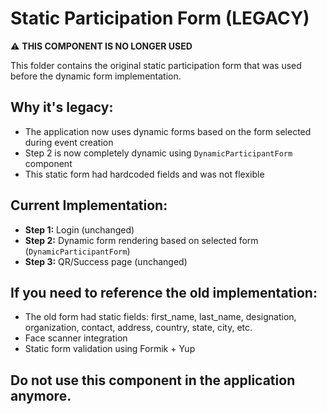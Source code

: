 # Static Participation Form (LEGACY)

⚠️ **THIS COMPONENT IS NO LONGER USED**

This folder contains the original static participation form that was used before the dynamic form implementation.

## Why it's legacy:
- The application now uses dynamic forms based on the form selected during event creation
- Step 2 is now completely dynamic using `DynamicParticipantForm` component
- This static form had hardcoded fields and was not flexible

## Current Implementation:
- **Step 1:** Login (unchanged)
- **Step 2:** Dynamic form rendering based on selected form (`DynamicParticipantForm`)
- **Step 3:** QR/Success page (unchanged)

## If you need to reference the old implementation:
- The old form had static fields: first_name, last_name, designation, organization, contact, address, country, state, city, etc.
- Face scanner integration
- Static form validation using Formik + Yup

## Do not use this component in the application anymore.

